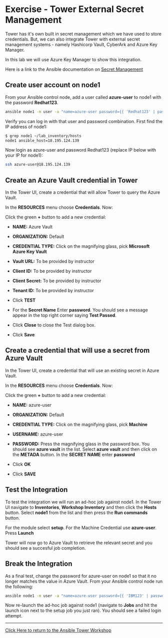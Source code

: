 # Exercise - Tower External Secret Management

Tower has it's own built in secret management which we have used to store credentials. But, we can also integrate Tower with external secret management systems - namely Hashicorp Vault, CyberArk and Azure Key Manager.

In this lab we will use Azure Key Manager to show this integration.

Here is a link to the Ansible documentation on [Secret Management](https://docs.ansible.com/ansible-tower/latest/html/userguide/credential_plugins.html)


## Create user account on node1

From your Ansible control node, add a user called **azure-user** to node1 with the password **Redhat123**.

```bash
ansible node1 -m user -a "name=azure-user password={{ 'Redhat123' | password_hash('sha512', 'mysecretsalt') }}" -b
```

Verify you can log in with that user and password combination. First find the IP address of node1:

```bash
$ grep node1 ~/lab_inventory/hosts 
node1 ansible_host=18.195.124.139
```

Now login as azure-user and password Redhat123 (replace IP below with your IP for node1):

```bash
ssh azure-user@18.195.124.139
```

## Create an Azure Vault credential in Tower

In the Tower UI, create a credential that will allow Tower to query the Azure Vault.

In the **RESOURCES** menu choose **Credentials**. Now:

Click the green **+** button to add a new credential:
    
  - **NAME:** Azure Vault

  - **ORGANIZATION:** Default

  - **CREDENTIAL TYPE:** Click on the magnifying glass, pick **Microsoft Azure Key Vault** 

  - **Vault URL:** To be provided by instructor

  - **Client ID:** To be provided by instructor

  - **Client Secret:** To be provided by instructor

  - **Tenant ID:** To be provided by instructor

  - Click **TEST**

  - For the **Secret Name** Enter **password**. You should see a message appear in the top right corner saying **Test Passed**.

  - Click **Close** to close the Test dialog box.

  - Click **Save**

## Create a credential that will use a secret from Azure Vault

In the Tower UI, create a credential that will use an existing secret in Azure Vault.

In the **RESOURCES** menu choose **Credentials**. Now:

Click the green **+** button to add a new credential:
    
  - **NAME:** azure-user

  - **ORGANIZATION:** Default

  - **CREDENTIAL TYPE:** Click on the magnifying glass, pick **Machine** 

  - **USERNAME:** azure-user

  - **PASSWORD:** Press the magnifying glass in the password box. You should see **azure vault** in the list. Select **azure vault** and then click on the **METADA** button. In the **SECRET NAME** enter **password**

  - Click **OK**

  - Click **SAVE**

## Test the Integration

To test the integration we will run an ad-hoc job against node1. In the Tower UI navigate to **Inventories**, **Workshop Inventory** and then click the **Hosts** button. Select **node1** from the list and then press the **Run commands** button.

For the module select **setup**. For the Machine Credential use **azure-user**. Press **Launch**

Tower will now go to Azure Vault to retrieve the relevant secret and you should see a succesful job completion. 

## Break the Integration

As a final test, change the password for azure-user on node1 so that it no longer matches the value in Azure Vault. From your Ansible control node run the following:

```bash
ansible node1 -m user -a "name=azure-user password={{ 'IBM123' | password_hash('sha512', 'mysecretsalt') }}" -b
```

Now re-launch the ad-hoc job against node1 (navigate to **Jobs** and hit the launch icon next to the setup job you just ran). You should see a failed login attempt.

---

[Click Here to return to the Ansible Tower Workshop](../README.md)

